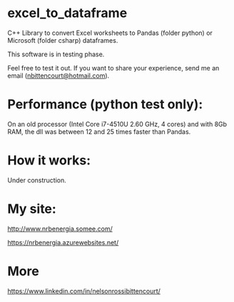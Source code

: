 # excel_to_dataframe
C++ Library to convert Excel worksheets to Pandas (folder python) or Microsoft (folder csharp) dataframes.

This software is in testing phase.

Feel free to test it out. If you want to share your experience, send me an email (nbittencourt@hotmail.com).

# Performance (python test only):
On an old processor (Intel Core i7-4510U 2.60 GHz, 4 cores) and with 8Gb RAM, the dll was between 12 and 25 times faster than Pandas.

# How it works:
Under construction.

# My site:
http://www.nrbenergia.somee.com/  

https://nrbenergia.azurewebsites.net/

# More
https://www.linkedin.com/in/nelsonrossibittencourt/
